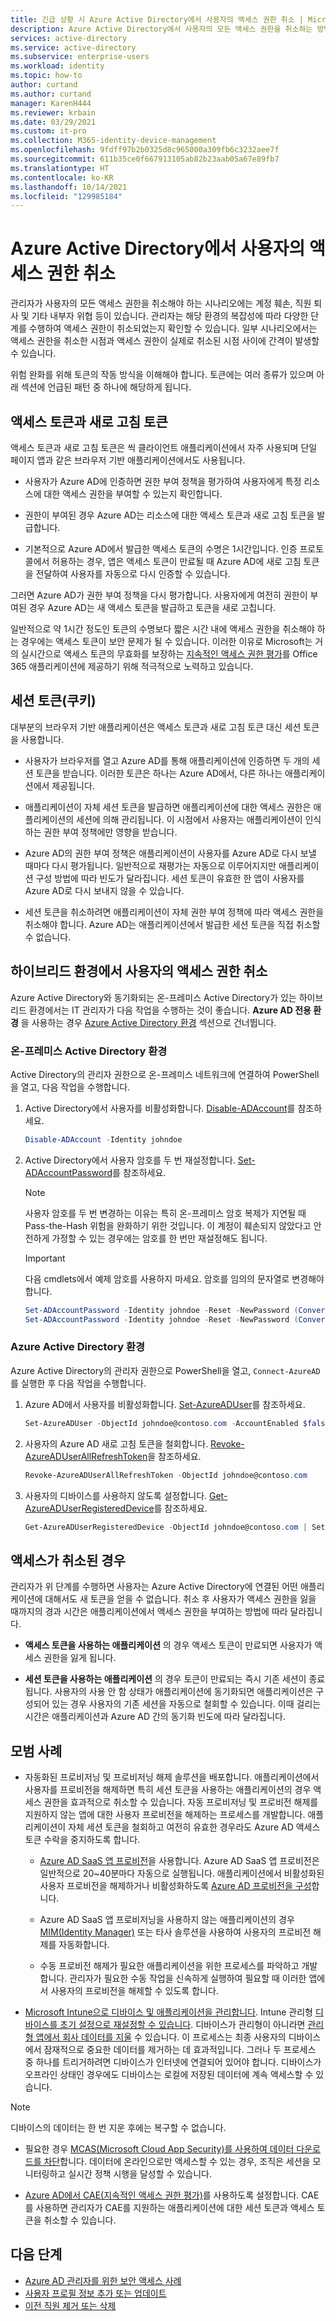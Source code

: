 ```yaml
---
title: 긴급 상황 시 Azure Active Directory에서 사용자의 액세스 권한 취소 | Microsoft Docs
description: Azure Active Directory에서 사용자의 모든 액세스 권한을 취소하는 방법
services: active-directory
ms.service: active-directory
ms.subservice: enterprise-users
ms.workload: identity
ms.topic: how-to
author: curtand
ms.author: curtand
manager: KarenH444
ms.reviewer: krbain
ms.date: 03/29/2021
ms.custom: it-pro
ms.collection: M365-identity-device-management
ms.openlocfilehash: 9fdff97b2b0325d8c965000a309fb6c3232aee7f
ms.sourcegitcommit: 611b35ce0f667913105ab82b23aab05a67e89fb7
ms.translationtype: HT
ms.contentlocale: ko-KR
ms.lasthandoff: 10/14/2021
ms.locfileid: "129985184"
---
```

# <a name="revoke-user-access-in-azure-active-directory"></a>Azure Active Directory에서 사용자의 액세스 권한 취소

관리자가 사용자의 모든 액세스 권한을 취소해야 하는 시나리오에는 계정 훼손, 직원 퇴사 및 기타 내부자 위협 등이 있습니다. 관리자는 해당 환경의 복잡성에 따라 다양한 단계를 수행하여 액세스 권한이 취소되었는지 확인할 수 있습니다. 일부 시나리오에서는 액세스 권한을 취소한 시점과 액세스 권한이 실제로 취소된 시점 사이에 간격이 발생할 수 있습니다.

위험 완화를 위해 토큰의 작동 방식을 이해해야 합니다. 토큰에는 여러 종류가 있으며 아래 섹션에 언급된 패턴 중 하나에 해당하게 됩니다.

## <a name="access-tokens-and-refresh-tokens"></a>액세스 토큰과 새로 고침 토큰

액세스 토큰과 새로 고침 토큰은 씩 클라이언트 애플리케이션에서 자주 사용되며 단일 페이지 앱과 같은 브라우저 기반 애플리케이션에서도 사용됩니다.

- 사용자가 Azure AD에 인증하면 권한 부여 정책을 평가하여 사용자에게 특정 리소스에 대한 액세스 권한을 부여할 수 있는지 확인합니다.  

- 권한이 부여된 경우 Azure AD는 리소스에 대한 액세스 토큰과 새로 고침 토큰을 발급합니다.  

- 기본적으로 Azure AD에서 발급한 액세스 토큰의 수명은 1시간입니다. 인증 프로토콜에서 허용하는 경우, 앱은 액세스 토큰이 만료될 때 Azure AD에 새로 고침 토큰을 전달하여 사용자를 자동으로 다시 인증할 수 있습니다.

그러면 Azure AD가 권한 부여 정책을 다시 평가합니다. 사용자에게 여전히 권한이 부여된 경우 Azure AD는 새 액세스 토큰을 발급하고 토큰을 새로 고칩니다.

일반적으로 약 1시간 정도인 토큰의 수명보다 짧은 시간 내에 액세스 권한을 취소해야 하는 경우에는 액세스 토큰이 보안 문제가 될 수 있습니다. 이러한 이유로 Microsoft는 거의 실시간으로 액세스 토큰의 무효화를 보장하는 [지속적인 액세스 권한 평가](../conditional-access/concept-continuous-access-evaluation.md)를 Office 365 애플리케이션에 제공하기 위해 적극적으로 노력하고 있습니다.  

## <a name="session-tokens-cookies"></a>세션 토큰(쿠키)

대부분의 브라우저 기반 애플리케이션은 액세스 토큰과 새로 고침 토큰 대신 세션 토큰을 사용합니다.  

- 사용자가 브라우저를 열고 Azure AD를 통해 애플리케이션에 인증하면 두 개의 세션 토큰을 받습니다. 이러한 토큰은 하나는 Azure AD에서, 다른 하나는 애플리케이션에서 제공됩니다.  

- 애플리케이션이 자체 세션 토큰을 발급하면 애플리케이션에 대한 액세스 권한은 애플리케이션의 세션에 의해 관리됩니다. 이 시점에서 사용자는 애플리케이션이 인식하는 권한 부여 정책에만 영향을 받습니다.

- Azure AD의 권한 부여 정책은 애플리케이션이 사용자를 Azure AD로 다시 보낼 때마다 다시 평가됩니다. 일반적으로 재평가는 자동으로 이루어지지만 애플리케이션 구성 방법에 따라 빈도가 달라집니다. 세션 토큰이 유효한 한 앱이 사용자를 Azure AD로 다시 보내지 않을 수 있습니다.

- 세션 토큰을 취소하려면 애플리케이션이 자체 권한 부여 정책에 따라 액세스 권한을 취소해야 합니다. Azure AD는 애플리케이션에서 발급한 세션 토큰을 직접 취소할 수 없습니다.  

## <a name="revoke-access-for-a-user-in-the-hybrid-environment"></a>하이브리드 환경에서 사용자의 액세스 권한 취소

Azure Active Directory와 동기화되는 온-프레미스 Active Directory가 있는 하이브리드 환경에서는 IT 관리자가 다음 작업을 수행하는 것이 좋습니다. **Azure AD 전용 환경** 을 사용하는 경우 [Azure Active Directory 환경](#azure-active-directory-environment) 섹션으로 건너뜁니다.


### <a name="on-premises-active-directory-environment"></a>온-프레미스 Active Directory 환경

Active Directory의 관리자 권한으로 온-프레미스 네트워크에 연결하여 PowerShell을 열고, 다음 작업을 수행합니다.

1. Active Directory에서 사용자를 비활성화합니다. [Disable-ADAccount](/powershell/module/activedirectory/disable-adaccount)를 참조하세요.

    ```PowerShell
    Disable-ADAccount -Identity johndoe  
    ```

2. Active Directory에서 사용자 암호를 두 번 재설정합니다. [Set-ADAccountPassword](/powershell/module/activedirectory/set-adaccountpassword)를 참조하세요.

    > [!NOTE]
    > 사용자 암호를 두 번 변경하는 이유는 특히 온-프레미스 암호 복제가 지연될 때 Pass-the-Hash 위험을 완화하기 위한 것입니다. 이 계정이 훼손되지 않았다고 안전하게 가정할 수 있는 경우에는 암호를 한 번만 재설정해도 됩니다.

    > [!IMPORTANT]
    > 다음 cmdlets에서 예제 암호를 사용하지 마세요. 암호를 임의의 문자열로 변경해야 합니다.

    ```PowerShell
    Set-ADAccountPassword -Identity johndoe -Reset -NewPassword (ConvertTo-SecureString -AsPlainText "p@ssw0rd1" -Force)
    Set-ADAccountPassword -Identity johndoe -Reset -NewPassword (ConvertTo-SecureString -AsPlainText "p@ssw0rd2" -Force)
    ```

### <a name="azure-active-directory-environment"></a>Azure Active Directory 환경

Azure Active Directory의 관리자 권한으로 PowerShell을 열고, ``Connect-AzureAD``를 실행한 후 다음 작업을 수행합니다.

1. Azure AD에서 사용자를 비활성화합니다. [Set-AzureADUser](/powershell/module/azuread/Set-AzureADUser)를 참조하세요.

    ```PowerShell
    Set-AzureADUser -ObjectId johndoe@contoso.com -AccountEnabled $false
    ```

2. 사용자의 Azure AD 새로 고침 토큰을 철회합니다. [Revoke-AzureADUserAllRefreshToken](/powershell/module/azuread/revoke-azureaduserallrefreshtoken)을 참조하세요.

    ```PowerShell
    Revoke-AzureADUserAllRefreshToken -ObjectId johndoe@contoso.com
    ```

3. 사용자의 디바이스를 사용하지 않도록 설정합니다. [Get-AzureADUserRegisteredDevice](/powershell/module/azuread/get-azureaduserregistereddevice)를 참조하세요.

    ```PowerShell
    Get-AzureADUserRegisteredDevice -ObjectId johndoe@contoso.com | Set-AzureADDevice -AccountEnabled $false
    ```
## <a name="when-access-is-revoked"></a>액세스가 취소된 경우

관리자가 위 단계를 수행하면 사용자는 Azure Active Directory에 연결된 어떤 애플리케이션에 대해서도 새 토큰을 얻을 수 없습니다. 취소 후 사용자가 액세스 권한을 잃을 때까지의 경과 시간은 애플리케이션에서 액세스 권한을 부여하는 방법에 따라 달라집니다.

- **액세스 토큰을 사용하는 애플리케이션** 의 경우 액세스 토큰이 만료되면 사용자가 액세스 권한을 잃게 됩니다.

- **세션 토큰을 사용하는 애플리케이션** 의 경우 토큰이 만료되는 즉시 기존 세션이 종료됩니다. 사용자의 사용 안 함 상태가 애플리케이션에 동기화되면 애플리케이션은 구성되어 있는 경우 사용자의 기존 세션을 자동으로 철회할 수 있습니다.  이때 걸리는 시간은 애플리케이션과 Azure AD 간의 동기화 빈도에 따라 달라집니다.

## <a name="best-practices"></a>모범 사례

- 자동화된 프로비저닝 및 프로비저닝 해제 솔루션을 배포합니다. 애플리케이션에서 사용자를 프로비전을 해제하면 특히 세션 토큰을 사용하는 애플리케이션의 경우 액세스 권한을 효과적으로 취소할 수 있습니다. 자동 프로비저닝 및 프로비전 해제를 지원하지 않는 앱에 대한 사용자 프로비전을 해제하는 프로세스를 개발합니다. 애플리케이션이 자체 세션 토큰을 철회하고 여전히 유효한 경우라도 Azure AD 액세스 토큰 수락을 중지하도록 합니다.

  - [Azure AD SaaS 앱 프로비전](../app-provisioning/user-provisioning.md)을 사용합니다. Azure AD SaaS 앱 프로비전은 일반적으로 20~40분마다 자동으로 실행됩니다. 애플리케이션에서 비활성화된 사용자 프로비전을 해제하거나 비활성화하도록 [Azure AD 프로비전을 구성](../saas-apps/tutorial-list.md)합니다.
  
  - Azure AD SaaS 앱 프로비저닝을 사용하지 않는 애플리케이션의 경우 [MIM(Identity Manager)](/microsoft-identity-manager/mim-how-provision-users-adds) 또는 타사 솔루션을 사용하여 사용자의 프로비전 해제를 자동화합니다.  
  - 수동 프로비전 해제가 필요한 애플리케이션을 위한 프로세스를 파악하고 개발합니다. 관리자가 필요한 수동 작업을 신속하게 실행하여 필요할 때 이러한 앱에서 사용자의 프로비전을 해제할 수 있도록 합니다.
  
- [Microsoft Intune으로 디바이스 및 애플리케이션을 관리합니다](/mem/intune/remote-actions/device-management). Intune 관리형 [디바이스를 초기 설정으로 재설정할 수 있습니다](/mem/intune/remote-actions/devices-wipe). 디바이스가 관리형이 아니라면 [관리형 앱에서 회사 데이터를 지울](/mem/intune/apps/apps-selective-wipe) 수 있습니다. 이 프로세스는 최종 사용자의 디바이스에서 잠재적으로 중요한 데이터를 제거하는 데 효과적입니다. 그러나 두 프로세스 중 하나를 트리거하려면 디바이스가 인터넷에 연결되어 있어야 합니다. 디바이스가 오프라인 상태인 경우에도 디바이스는 로컬에 저장된 데이터에 계속 액세스할 수 있습니다.

> [!NOTE]
> 디바이스의 데이터는 한 번 지운 후에는 복구할 수 없습니다.

- 필요한 경우 [MCAS(Microsoft Cloud App Security)를 사용하여 데이터 다운로드를 차단](/cloud-app-security/use-case-proxy-block-session-aad)합니다. 데이터에 온라인으로만 액세스할 수 있는 경우, 조직은 세션을 모니터링하고 실시간 정책 시행을 달성할 수 있습니다.

- [Azure AD에서 CAE(지속적인 액세스 권한 평가)](../conditional-access/concept-continuous-access-evaluation.md)를 사용하도록 설정합니다. CAE를 사용하면 관리자가 CAE를 지원하는 애플리케이션에 대한 세션 토큰과 액세스 토큰을 취소할 수 있습니다.  

## <a name="next-steps"></a>다음 단계

- [Azure AD 관리자를 위한 보안 액세스 사례](../roles/security-planning.md)
- [사용자 프로필 정보 추가 또는 업데이트](../fundamentals/active-directory-users-profile-azure-portal.md)
- [이전 직원 제거 또는 삭제](/microsoft-365/admin/add-users/remove-former-employee)